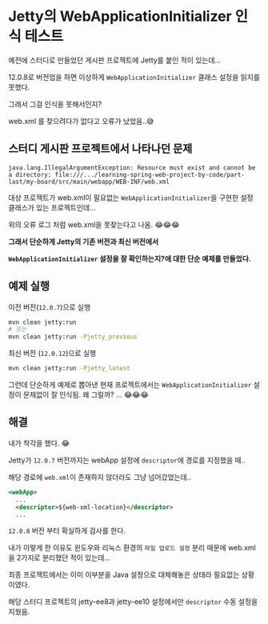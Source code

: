 # Jetty의 WebApplicationInitializer 인식 테스트



예전에 스터디로 만들었던 게시판 프로젝트에 Jetty를 붙인 적이 있는데...

12.0.8로 버전업을 하면 이상하게 `WebApplicationInitializer` 클래스 설정을 읽지를 못했다.

그래서 그걸 인식을 못해서인지?

web.xml 를 찾으려다가 없다고 오류가 났었음..😅



## 스터디 게시판 프로젝트에서 나타나던 문제

```
java.lang.IllegalArgumentException: Resource must exist and cannot be a directory: file:///.../learning-spring-web-project-by-code/part-last/my-board/src/main/webapp/WEB-INF/web.xml
```

대상 프로젝트가 web.xml이 필요없는 `WebApplicationInitializer`을 구현한 설정 클래스가 있는 프로젝트인데...

위의 오류 로그 처럼 web.xml을 못찾는다고 나옴.  😂😂😂



**그래서 단순하게 Jetty의 기존 버전과 최신 버전에서**

 **`WebApplicationInitializer`  설정을 잘 확인하는지?에 대한 단순 예제를 만들었다.** 



## 예제 실행

이전 버전(`12.0.7`)으로 실행

```bash
mvn clean jetty:run
# 또는
mvn clean jetty:run -Pjetty_previous
```



최신 버전 (`12.0.12`)으로 실행

```bash
mvn clean jetty:run -Pjetty_latest
```



그런데 단순하게 예제로 뽑아낸 현재 프로젝트에서는 `WebApplicationInitializer` 설정이 문제없이 잘 인식됨. 왜 그럴까? ... 😂😂😂





## 해결

내가 착각을 했다. 😂

Jetty가 `12.0.7` 버전까지는 webApp 설정에 `descriptor`에 경로를 지정했을 때..

해당 경로에 `web.xml`이 존재하지 않더라도 그냥 넘어갔었는데..

```xml
<webApp>
  ...
  <descriptor>${web-xml-location}</descriptor>
  ...
```

`12.0.8` 버전 부터 확실하게 검사를 한다.

내가 이렇게 한 이유도 윈도우와 리눅스 환경의 `파일 업로드 설정` 분리 때문에 web.xml을 2가지로 분리했던 적이 있는데...

최종 프로젝트에서는 이미 이부분을 Java 설정으로 대체해놓은 상태라 필요없는 상황이였다.

해당 스터디 프로젝트의 jetty-ee8과 jetty-ee10 설정에서만 `descriptor` 수동 설정을 지웠음.





